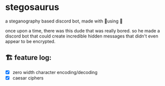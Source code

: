 # stegosaurus
a steganography based discord bot, made with 💚using 🐍

once upon a time, there was this dude that was really bored. so he made a discord bot that could create incredible hidden messages that didn't even appear to be encrypted.

## 🏗 feature log:
- [x] zero width character encoding/decoding
- [x] caesar ciphers

